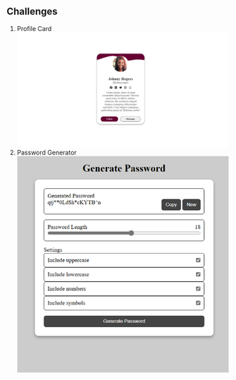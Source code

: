 ## Challenges
1. Profile Card
   ![image](./profile_card/rendered_profile_card.PNG)
2. Password Generator
   ![image](./password_generator/completed.PNG)